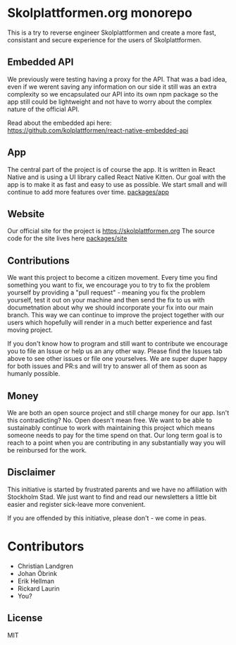 # Skolplattformen.org monorepo

This is a try to reverse engineer Skolplattformen and create a more fast, consistant and secure experience for the users of Skolplattformen.

## Embedded API
We previously were testing having a proxy for the API. That was a bad idea, even if we werent saving any information on our side it still was an extra complexity so we encapsulated our API into its own npm package so the app still could be lightweight and not have to worry about the complex nature of the official API. 

Read about the embedded api here: https://github.com/kolplattformen/react-native-embedded-api

## App
The central part of the project is of course the app. It is written in React Native and is using a UI library called React Native Kitten. Our goal with the app is to make it as fast and easy to use as possible. We start small and will continue to add more features over time.
[packages/app](packages/app)

## Website
Our official site for the project is https://skolplattformen.org 
The source code for the site lives here [packages/site](packages/site)

## Contributions
We want this project to become a citizen movement. Every time you find something you want to fix, we encourage you to try to fix the problem yourself by providing a "pull request" - meaning you fix the problem yourself, test it out on your machine and then send the fix to us with documetnation about why we should incorporate your fix into our main branch. This way we can continue to improve the project together with our users which hopefully will render in a much better experience and fast moving project. 

If you don't know how to program and still want to contribute we encourage you to file an Issue or help us an any other way. Please find the Issues tab above to see other issues or file one yourselves. We are super duper happy for both issues and PR:s and will try to answer all of them as soon as humanly possible.

## Money
We are both an open source project and still charge money for our app. Isn't this contradicting? No. Open doesn't mean free. We want to be able to sustainably continue to work with maintaining this project which means someone needs to pay for the time spend on that. Our long term goal is to reach to a point when you are contributing in any substantially way you will be reinbursed for the work.

## Disclaimer
This initiative is started by frustrated parents and we have no affiliation with Stockholm Stad. We just want to find and read our newsletters a little bit easier and register sick-leave more convenient.

If you are offended by this initiative, please don't - we come in peas.

# Contributors
- Christian Landgren
- Johan Öbrink
- Erik Hellman
- Rickard Laurin
- You?


## License

MIT
